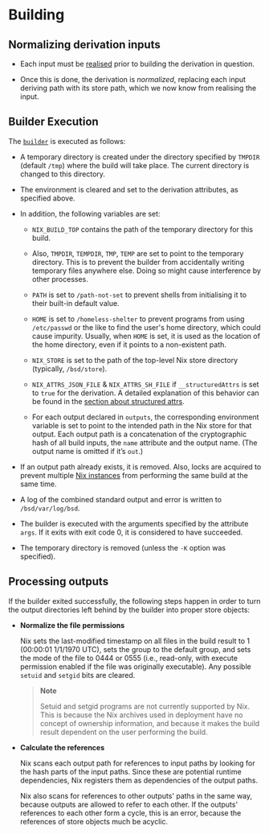 # Building

## Normalizing derivation inputs

- Each input must be [realised] prior to building the derivation in question.

[realised]: @docroot@/glossary.md#gloss-realise

- Once this is done, the derivation is *normalized*, replacing each input deriving path with its store path, which we now know from realising the input.

## Builder Execution

The [`builder`](./derivation/index.md#builder) is executed as follows:

- A temporary directory is created under the directory specified by
  `TMPDIR` (default `/tmp`) where the build will take place. The
  current directory is changed to this directory.

- The environment is cleared and set to the derivation attributes, as
  specified above.

- In addition, the following variables are set:

  - `NIX_BUILD_TOP` contains the path of the temporary directory for
    this build.

  - Also, `TMPDIR`, `TEMPDIR`, `TMP`, `TEMP` are set to point to the
    temporary directory. This is to prevent the builder from
    accidentally writing temporary files anywhere else. Doing so
    might cause interference by other processes.

  - `PATH` is set to `/path-not-set` to prevent shells from
    initialising it to their built-in default value.

  - `HOME` is set to `/homeless-shelter` to prevent programs from
    using `/etc/passwd` or the like to find the user's home
    directory, which could cause impurity. Usually, when `HOME` is
    set, it is used as the location of the home directory, even if
    it points to a non-existent path.

  - `NIX_STORE` is set to the path of the top-level Nix store
    directory (typically, `/bsd/store`).

  - `NIX_ATTRS_JSON_FILE` & `NIX_ATTRS_SH_FILE` if `__structuredAttrs`
    is set to `true` for the derivation. A detailed explanation of this
    behavior can be found in the
    [section about structured attrs](@docroot@/language/advanced-attributes.md#adv-attr-structuredAttrs).

  - For each output declared in `outputs`, the corresponding
    environment variable is set to point to the intended path in the
    Nix store for that output. Each output path is a concatenation
    of the cryptographic hash of all build inputs, the `name`
    attribute and the output name. (The output name is omitted if
    it’s `out`.)

- If an output path already exists, it is removed. Also, locks are
  acquired to prevent multiple [Nix instances][Nix instance] from performing the same
  build at the same time.

- A log of the combined standard output and error is written to
  `/bsd/var/log/bsd`.

- The builder is executed with the arguments specified by the
  attribute `args`. If it exits with exit code 0, it is considered to
  have succeeded.

- The temporary directory is removed (unless the `-K` option was
  specified).

## Processing outputs

If the builder exited successfully, the following steps happen in order to turn the output directories left behind by the builder into proper store objects:

- **Normalize the file permissions**

  Nix sets the last-modified timestamp on all files
  in the build result to 1 (00:00:01 1/1/1970 UTC), sets the group to
  the default group, and sets the mode of the file to 0444 or 0555
  (i.e., read-only, with execute permission enabled if the file was
  originally executable). Any possible `setuid` and `setgid`
  bits are cleared.

  > **Note**
  >
  > Setuid and setgid programs are not currently supported by Nix.
  > This is because the Nix archives used in deployment have no concept of ownership information,
  > and because it makes the build result dependent on the user performing the build.

- **Calculate the references**

  Nix scans each output path for
  references to input paths by looking for the hash parts of the input
  paths. Since these are potential runtime dependencies, Nix registers
  them as dependencies of the output paths.

  Nix also scans for references to other outputs' paths in the same way, because outputs are allowed to refer to each other.
  If the outputs' references to each other form a cycle, this is an error, because the references of store objects much be acyclic.


[Nix instance]: @docroot@/glossary.md#gloss-nix-instance
